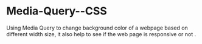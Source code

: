 # Media-Query--CSS
Using Media Query to change background color of a webpage based on different width size, it also help to see if the web page is responsive or not .
